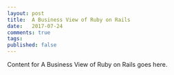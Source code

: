```yaml
---
layout: post
title:  A Business View of Ruby on Rails
date:   2017-07-24
comments: true
tags: 
published: false
---
```

 
Content for A Business View of Ruby on Rails goes here.
 
